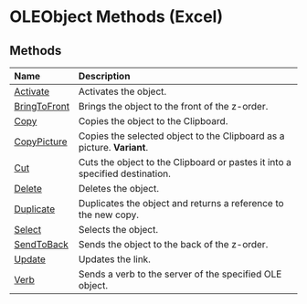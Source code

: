 
# OLEObject Methods (Excel)

## Methods



|**Name**|**Description**|
|:-----|:-----|
| [Activate](046c97b6-89a6-0455-088a-cc54dd176d35.md)|Activates the object.|
| [BringToFront](c9a5994b-b8b9-91e6-1bfd-cab286b8efee.md)|Brings the object to the front of the z-order.|
| [Copy](7bd68679-6cfd-4ee4-678a-0f6eecd64850.md)|Copies the object to the Clipboard.|
| [CopyPicture](2a4d8e14-5dfe-74f1-6ffe-7501c46e90ca.md)|Copies the selected object to the Clipboard as a picture.  **Variant**.|
| [Cut](135fe274-5c00-4ab2-1c3d-5c484dbe92aa.md)|Cuts the object to the Clipboard or pastes it into a specified destination.|
| [Delete](fef1973c-af98-0f3b-454b-023c181ee11d.md)|Deletes the object.|
| [Duplicate](0ade834d-8c59-7b58-9412-d9bdb7c86fe1.md)|Duplicates the object and returns a reference to the new copy.|
| [Select](4aa0b78a-fdd5-3951-7d63-17dd2427a125.md)|Selects the object.|
| [SendToBack](c500dfd8-9176-49ae-23a2-24f64ef897b3.md)|Sends the object to the back of the z-order.|
| [Update](7784b688-fef2-14b3-761a-df412dfa0282.md)|Updates the link.|
| [Verb](c5714863-641c-1bfd-5688-9267494fb12d.md)|Sends a verb to the server of the specified OLE object.|
